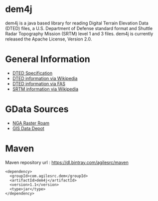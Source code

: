 # dem4j

dem4j is a java based library for reading Digital Terrain Elevation Data (DTED) files, 
a U.S. Department of Defense standard format and Shuttle Radar Topography Mission (SRTM) 
level 1 and 3 files. dem4j is currently released the Apache License, Version 2.0.

# General Information

* [DTED Specification](http://earth-info.nga.mil/publications/specs/printed/89020B/89020B.pdf)
* [DTED information via Wikipedia](http://en.wikipedia.org/wiki/DTED)
* [DTED information via FAS](http://www.fas.org/irp/program/core/dted.htm)
* [SRTM information via Wikipedia](http://en.wikipedia.org/wiki/Shuttle_Radar_Topography_Mission)

# GData Sources

* [NGA Raster Roam](http://geoengine.nga.mil/geospatial/SW_TOOLS/NIMAMUSE/webinter/rast_roam.html)
* [GIS Data Depot](http://data.geocomm.com/catalog/)

# Maven

Maven repository url : https://dl.bintray.com/agilesrc/maven

```
<dependency>
  <groupId>com.agilesrc.dem</groupId>
  <artifactId>dem4j</artifactId>
  <version>1.1</version>
  <type>jar</type>
</dependency>
```